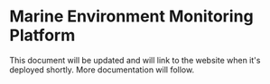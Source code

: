 # Marine Environment Monitoring Platform

This document will be updated and will link to the website when it's deployed shortly.
More documentation will follow.
